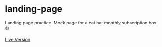 # landing-page

Landing page practice. Mock page for a cat hat monthly subscription box. :+1:

[Live Version](https://memitaru.github.io/landing-page/)